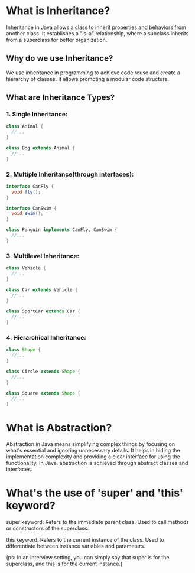 # What is Inheritance?

Inheritance in Java allows a class to inherit properties and behaviors from another class. It establishes a "is-a" relationship, where a subclass inherits from a superclass  for better organization.

## Why do we use Inheritance?

We use inheritance in programming to achieve code reuse and create a hierarchy of classes. It allows promoting a modular code structure.

## What are Inheritance Types?

### 1. Single Inheritance:

```java
class Animal {
  //...
}

class Dog extends Animal {
  //...  
}
```

### 2. Multiple Inheritance(through interfaces):

```java
interface CanFly {
  void fly();
}

interface CanSwim {
  void swim();
}

class Penguin implements CanFly, CanSwim {
  //...
}
```

### 3. Multilevel Inheritance:

```java
class Vehicle {
  //...
}

class Car extends Vehicle {
  //...
}

class SportCar extends Car {
  //...
}
```

### 4. Hierarchical Inheritance:

```java
class Shape {
  //...
}

class Circle extends Shape {
  //...
}

class Square extends Shape {
  //...
}
```

# What is Abstraction?

Abstraction in Java means simplifying complex things by focusing on what's essential and ignoring unnecessary details. It helps in hiding the implementation complexity and providing a clear interface for using the functionality. In Java, abstraction is achieved through abstract classes and interfaces.

# What's the use of 'super' and 'this' keyword?

super keyword: Refers to the immediate parent class. Used to call methods or constructors of the superclass.

this keyword: Refers to the current instance of the class. Used to differentiate between instance variables and parameters.

(ps: In an interview setting, you can simply say that super is for the superclass, and this is for the current instance.)
